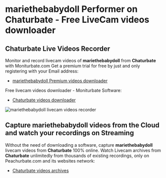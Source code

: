 # mariethebabydoll Performer on Chaturbate - Free LiveCam videos downloader

## Chaturbate Live Videos Recorder

Monitor and record livecam videos of **mariethebabydoll** from **Chaturbate** with Moniturbate.com
Get a premium trial for free by just and only registering with your Email address:
* [mariethebabydoll Premium videos downloader](https://moniturbate.com/request-demo-licence-key.html)

Free livecam videos downloader - Moniturbate Software:
* [Chaturbate videos downloader](https://moniturbate.com/moniturbate-download-software.html)

![mariethebabydoll livecam videos recorder](https://peachurnet.com/templates/moniturbate-software.png)


## Capture mariethebabydoll videos from the Cloud and watch your recordings on Streaming

Without the need of downloading a software, capture **mariethebabydoll** livecam videos from **Chaturbate** 100% online.
Watch Livecam archives from **Chaturbate** unlimitedly from thousands of existing recordings, only on Peachurbate.com and its websites network:
* [Chaturbate videos archives](https://peachurnet.com/)